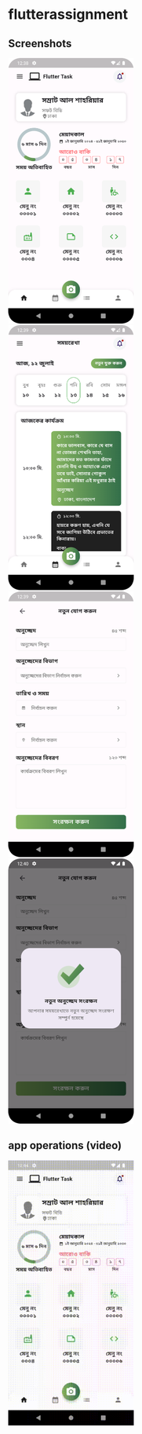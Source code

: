 # flutterassignment

## Screenshots

<img src="screenshots/homepage.png" width="256"/>&nbsp;&nbsp;<img src="screenshots/timeline.png" width="256"/><br/>
<img src="screenshots/new_timeline.png" width="256"/>&nbsp;&nbsp;<img src="screenshots/confirmation.png" width="256"/>


## app operations (video)
<img src="screenshots/video.gif" width="256"/>


